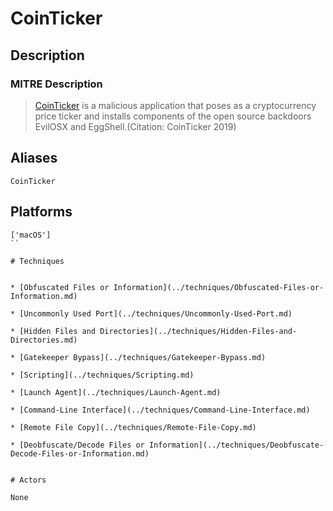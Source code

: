 
# CoinTicker

## Description

### MITRE Description

> [CoinTicker](https://attack.mitre.org/software/S0369) is a malicious application that poses as a cryptocurrency price ticker and installs components of the open source backdoors EvilOSX and EggShell.(Citation: CoinTicker 2019)

## Aliases

```
CoinTicker
```

## Platforms

```
['macOS']
``

# Techniques


* [Obfuscated Files or Information](../techniques/Obfuscated-Files-or-Information.md)

* [Uncommonly Used Port](../techniques/Uncommonly-Used-Port.md)
    
* [Hidden Files and Directories](../techniques/Hidden-Files-and-Directories.md)
    
* [Gatekeeper Bypass](../techniques/Gatekeeper-Bypass.md)
    
* [Scripting](../techniques/Scripting.md)
    
* [Launch Agent](../techniques/Launch-Agent.md)
    
* [Command-Line Interface](../techniques/Command-Line-Interface.md)
    
* [Remote File Copy](../techniques/Remote-File-Copy.md)
    
* [Deobfuscate/Decode Files or Information](../techniques/Deobfuscate-Decode-Files-or-Information.md)
    

# Actors

None
